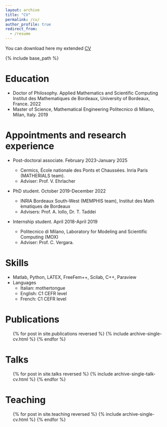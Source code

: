 ```yaml
---
layout: archive
title: "CV"
permalink: /cv/
author_profile: true
redirect_from:
  - /resume
---
```


You can download here my extended
<a href="https://gsambata.github.io/files/cv.pdf">CV</a>

{% include base_path %}

Education
======
* Doctor of Philosophy.
Applied Mathematics and Scientific Computing\
Institut des Mathematiques de Bordeaux, University of Bordeaux, France. 2022
* Master of Science, Mathematical Engineering Politecnico di Milano, Milan, Italy. 2019

Appointments and research experience
======
* Post-doctoral associate. February 2023-January 2025
  * Cermics, École nationale des Ponts et Chaussées. Inria Paris (MATHERIALS team).
  * Adviser: Prof. V. Ehrlacher

* PhD student. October 2019-December 2022
  * INRIA Bordeaux South-West (MEMPHIS team), Institut des Math ́ematiques de Bordeaux
  * Advisers: Prof. A. Iollo, Dr. T. Taddei

* Internship student. April 2018-April 2019
  * Politecnico di Milano, Laboratory for Modeling and Scientific Computing (MOX)
  * Adviser: Prof. C. Vergara.
  
Skills
======
* Matlab, Python, LATEX, FreeFem++, Scilab, C++, Paraview
* Languages
  * Italian: mothertongue
  * English: C1 CEFR level
  * French: C1 CEFR level

Publications
======
  <ul>{% for post in site.publications reversed %}
    {% include archive-single-cv.html %}
  {% endfor %}</ul>
  
Talks
======
  <ul>{% for post in site.talks reversed %}
    {% include archive-single-talk-cv.html  %}
  {% endfor %}</ul>
  
Teaching
======
  <ul>{% for post in site.teaching reversed %}
    {% include archive-single-cv.html %}
  {% endfor %}</ul>
  
